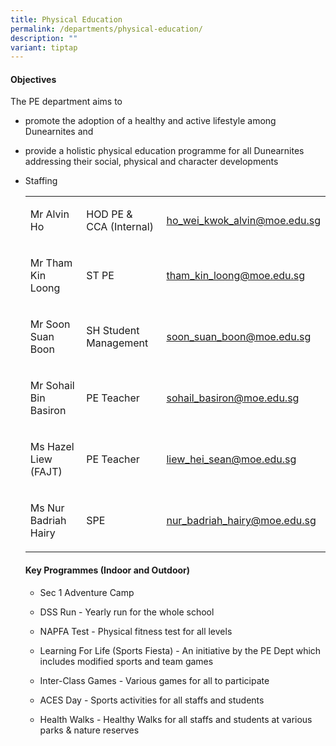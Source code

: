 ```yaml
---
title: Physical Education
permalink: /departments/physical-education/
description: ""
variant: tiptap
---
```

<h4>Objectives</h4>
<p>The PE department aims to</p>
<ul data-tight="true" class="tight">
<li>
<p>promote the adoption of a healthy and active lifestyle among Dunearnites
and</p>
</li>
<li>
<p>provide a holistic physical education programme for all Dunearnites addressing
their social, physical and character developments</p>
</li>
<li>
<p>Staffing</p>
<table style="minWidth: 75px">
<colgroup>
<col>
<col>
<col>
</colgroup>
<tbody>
<tr>
<td rowspan="1" colspan="1">
<p>Mr Alvin Ho</p>
</td>
<td rowspan="1" colspan="1">
<p>HOD PE &amp; CCA (Internal)</p>
</td>
<td rowspan="1" colspan="1">
<p><a href="mailto:ho_wei_kwok_alvin@moe.edu.sg" rel="noopener noreferrer nofollow" target="">ho_wei_kwok_alvin@moe.edu.sg</a>
</p>
</td>
</tr>
<tr>
<td rowspan="1" colspan="1">
<p>Mr Tham Kin Loong</p>
</td>
<td rowspan="1" colspan="1">
<p>ST PE</p>
</td>
<td rowspan="1" colspan="1">
<p><a href="mailto:tham_kin_loong@moe.edu.sg" rel="noopener noreferrer nofollow" target="">tham_kin_loong@moe.edu.sg</a>
</p>
</td>
</tr>
<tr>
<td rowspan="1" colspan="1">
<p>Mr Soon Suan Boon</p>
</td>
<td rowspan="1" colspan="1">
<p>SH Student Management</p>
</td>
<td rowspan="1" colspan="1">
<p><a href="mailto:soon_suan_boon@moe.edu.sg" rel="noopener noreferrer nofollow" target="">soon_suan_boon@moe.edu.sg</a>
</p>
</td>
</tr>
<tr>
<td rowspan="1" colspan="1">
<p>Mr Sohail Bin Basiron</p>
</td>
<td rowspan="1" colspan="1">
<p>PE Teacher&nbsp;</p>
</td>
<td rowspan="1" colspan="1">
<p><a href="mailto:sohail_basiron@moe.edu.sg" rel="noopener noreferrer nofollow" target="">sohail_basiron@moe.edu.sg</a>
</p>
</td>
</tr>
<tr>
<td rowspan="1" colspan="1">
<p>Ms Hazel Liew (FAJT)</p>
</td>
<td rowspan="1" colspan="1">
<p>PE Teacher</p>
</td>
<td rowspan="1" colspan="1">
<p><a href="liew_hei_sean@moe.edu.sg" rel="noopener nofollow" target="_blank">liew_hei_sean@moe.edu.sg</a>
</p>
</td>
</tr>
<tr>
<td rowspan="1" colspan="1">
<p>Ms Nur Badriah Hairy</p>
</td>
<td rowspan="1" colspan="1">
<p>SPE</p>
</td>
<td rowspan="1" colspan="1">
<p><a href="mailto:nur_badriah_hairy@moe.edu.sg" rel="noopener noreferrer nofollow" target="">nur_badriah_hairy@moe.edu.sg</a>
</p>
</td>
</tr>
</tbody>
</table>
<h4>Key Programmes (Indoor and Outdoor)</h4>
<ul data-tight="true" class="tight">
<li>
<p>Sec 1 Adventure Camp</p>
</li>
<li>
<p>DSS Run - Yearly run for the whole school</p>
</li>
<li>
<p>NAPFA Test - Physical fitness test for all levels</p>
</li>
<li>
<p>Learning For Life (Sports Fiesta) - An initiative by the PE Dept which
includes modified sports and team games</p>
</li>
<li>
<p>Inter-Class Games - Various games for all to participate</p>
</li>
<li>
<p>ACES Day - Sports activities for all staffs and students</p>
</li>
<li>
<p>Health Walks - Healthy Walks for all staffs and students at various parks
&amp; nature reserves</p>
</li>
</ul>
</li>
</ul>
<p></p>